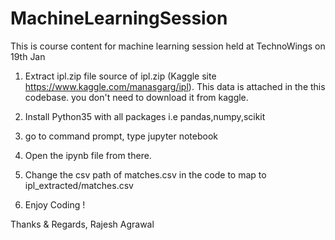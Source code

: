 # MachineLearningSession
This is course content for machine learning session held at TechnoWings on 19th Jan 

1. Extract ipl.zip file 
    source of ipl.zip (Kaggle site https://www.kaggle.com/manasgarg/ipl). This data is attached in the this codebase. you don't need to download it from kaggle.
    
2. Install Python35 with all packages i.e pandas,numpy,scikit

3. go to command prompt, type jupyter notebook

4. Open the ipynb file from there. 

5. Change the csv path of matches.csv in the code to map to ipl_extracted/matches.csv 

6. Enjoy Coding !

Thanks & Regards,
Rajesh Agrawal



    
